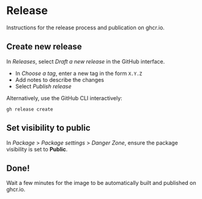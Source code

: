 # Release

Instructions for the release process and publication on ghcr.io.

## Create new release

In *Releases*, select *Draft a new release* in the GitHub interface.

* In *Choose a tag*, enter a new tag in the form `X.Y.Z`
* Add notes to describe the changes
* Select *Publish release*

Alternatively, use the GitHub CLI interactively:
```
gh release create
```

## Set visibility to public

In *Package* > *Package settings* > *Danger Zone*, ensure the package visibility
is set to **Public**.

## Done!

Wait a few minutes for the image to be automatically built and published on ghcr.io.
